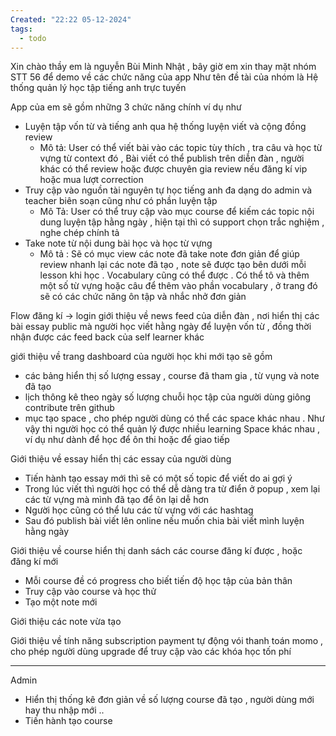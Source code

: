 ```yaml
---
Created: "22:22 05-12-2024"
tags:
  - todo
---
```


Xin chào thầy em là nguyễn Bùi Minh Nhật , bây giờ em xin thay mặt nhóm STT 56 để demo về các chức năng của app 
Như tên đề tài của nhóm là Hệ thống quản lý học tập tiếng anh trực tuyến 

App của em sẽ gồm những 3 chức năng chính ví dụ như 
- Luyện tập vốn từ và tiếng anh qua hệ thống luyện viết và cộng đồng review 
	- Mô tả: User có thể viết bài vào các topic tùy thích , tra câu và học từ vựng từ context đó , Bài viết có thể publish trên diễn đàn , người khác có thể review hoặc được chuyên gia review nếu đăng kí vip hoặc mua lượt correction
- Truy cập vào nguồn tài nguyên tự học tiếng anh đa dạng do admin và teacher biên soạn cũng như có phần luyện tập
	- Mô Tả: User có thể truy cập vào mục course để kiếm các topic nội dung luyện tập hằng ngày , hiện tại thì có support chọn trắc nghiệm , nghe chép chính tả 
- Take note từ nội dung bài học và học từ vựng 
	- Mô tả : Sẽ có mục view các note đã take note đơn giản để giúp review nhanh lại các note đã tạo , note sẽ được tạo bên dưới mỗi lesson khi học . Vocabulary cũng có thể được . Có thể tô và thêm một số từ vựng hoặc câu để thêm vào phần vocabulary , ở trang đó sẽ có các chức năng ôn tập và nhắc nhở đơn giản

Flow đăng kí -> login
giới thiệu về news feed của diễn đàn , nơi hiển thị các bài essay public mà người học viết hằng ngày để luyện vốn từ , đồng thời nhận được các feed back của self learner khác 

giới thiệu về trang dashboard của người học khi mới tạo sẽ gồm 
- các bảng hiển thị số lượng essay , course đã tham gia , từ vụng và note đã tạo
- lịch thông kê theo ngày số lượng chuỗi học tập của người dùng giông contribute trên github
- mục tạo space , cho phép người dùng có thể các space khác nhau . Như vậy thi người học có thể quản lý được nhiều learning Space khác nhau , ví dụ như dành để học để ôn thi hoặc để giao tiếp

Giới thiệu về essay hiển thị các essay của người dùng
- Tiến hành tạo essay mới thì sẽ có một số topic để viết do ai gợi ý 
- Trong lúc viết thì người học có thể dễ dàng tra từ điển ở popup , xem lại các từ vựng mà mình đã tạo để ôn lại dễ hơn 
- Người học cũng có thể lưu các từ vựng với các hashtag
- Sau đó publish bài viết lên online nếu muốn chia bài viết mình luyện hằng ngày

Giới thiệu về course hiển thị danh sách các course đăng kí được , hoặc đăng kí mới
- Mỗi course đề có progress cho biết tiến độ học tập của bản thân
- Truy cập vào course và học thử
- Tạo một note mới

Giới thiệu các note vừa tạo


Giới thiệu về tính năng subscription payment tự động vói thanh toán momo , cho phép người dùng upgrade để truy cập vào các khóa học tốn phí

---
Admin 
- Hiển thị thống kê đơn giản về số lượng course  đã tạo , người dùng mới hay thu nhập mới ..
- Tiến hành tạo course 
